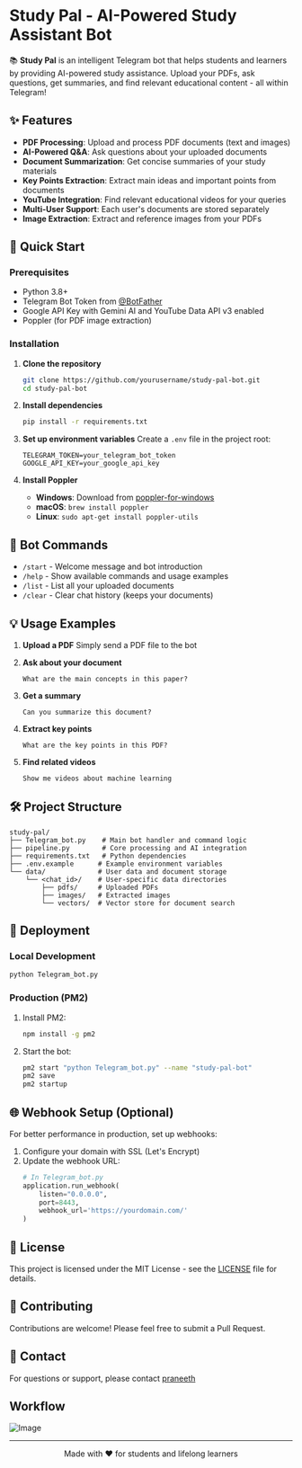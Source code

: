 # Study Pal - AI-Powered Study Assistant Bot

📚 **Study Pal** is an intelligent Telegram bot that helps students and learners by providing AI-powered study assistance. Upload your PDFs, ask questions, get summaries, and find relevant educational content - all within Telegram!

## ✨ Features

- **PDF Processing**: Upload and process PDF documents (text and images)
- **AI-Powered Q&A**: Ask questions about your uploaded documents
- **Document Summarization**: Get concise summaries of your study materials
- **Key Points Extraction**: Extract main ideas and important points from documents
- **YouTube Integration**: Find relevant educational videos for your queries
- **Multi-User Support**: Each user's documents are stored separately
- **Image Extraction**: Extract and reference images from your PDFs

## 🚀 Quick Start

### Prerequisites

- Python 3.8+
- Telegram Bot Token from [@BotFather](https://t.me/botfather)
- Google API Key with Gemini AI and YouTube Data API v3 enabled
- Poppler (for PDF image extraction)

### Installation

1. **Clone the repository**
   ```bash
   git clone https://github.com/yourusername/study-pal-bot.git
   cd study-pal-bot
   ```

2. **Install dependencies**
   ```bash
   pip install -r requirements.txt
   ```

3. **Set up environment variables**
   Create a `.env` file in the project root:
   ```
   TELEGRAM_TOKEN=your_telegram_bot_token
   GOOGLE_API_KEY=your_google_api_key
   ```

4. **Install Poppler**
   - **Windows**: Download from [poppler-for-windows](https://github.com/oschwartz10612/poppler-windows/releases/)
   - **macOS**: `brew install poppler`
   - **Linux**: `sudo apt-get install poppler-utils`

## 🤖 Bot Commands

- `/start` - Welcome message and bot introduction
- `/help` - Show available commands and usage examples
- `/list` - List all your uploaded documents
- `/clear` - Clear chat history (keeps your documents)

## 💡 Usage Examples

1. **Upload a PDF**
   Simply send a PDF file to the bot

2. **Ask about your document**
   ```
   What are the main concepts in this paper?
   ```

3. **Get a summary**
   ```
   Can you summarize this document?
   ```

4. **Extract key points**
   ```
   What are the key points in this PDF?
   ```

5. **Find related videos**
   ```
   Show me videos about machine learning
   ```

## 🛠️ Project Structure

```
study-pal/
├── Telegram_bot.py    # Main bot handler and command logic
├── pipeline.py        # Core processing and AI integration
├── requirements.txt   # Python dependencies
├── .env.example      # Example environment variables
└── data/             # User data and document storage
    └── <chat_id>/    # User-specific data directories
        ├── pdfs/     # Uploaded PDFs
        ├── images/   # Extracted images
        └── vectors/  # Vector store for document search
```

## 🚀 Deployment

### Local Development

```bash
python Telegram_bot.py
```

### Production (PM2)

1. Install PM2:
   ```bash
   npm install -g pm2
   ```

2. Start the bot:
   ```bash
   pm2 start "python Telegram_bot.py" --name "study-pal-bot"
   pm2 save
   pm2 startup
   ```

## 🌐 Webhook Setup (Optional)

For better performance in production, set up webhooks:

1. Configure your domain with SSL (Let's Encrypt)
2. Update the webhook URL:
   ```python
   # In Telegram_bot.py
   application.run_webhook(
       listen="0.0.0.0",
       port=8443,
       webhook_url='https://yourdomain.com/'
   )
   ```

## 📝 License

This project is licensed under the MIT License - see the [LICENSE](LICENSE) file for details.

## 🤝 Contributing

Contributions are welcome! Please feel free to submit a Pull Request.

## 📧 Contact

For questions or support, please contact [praneeth](mailto:apraneethkumar2k@gmail.com)


## Workflow

![Image](https://github.com/user-attachments/assets/88da75c4-9dab-411a-8a35-7095cf403568)

---

<div align="center">
  Made with ❤️ for students and lifelong learners
</div>
